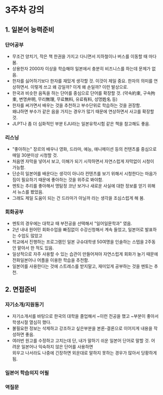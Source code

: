 # 3주차 강의

## 1. 일본어 능력준비
### 단어공부
- 무조건 양치기, 작은 책 한권을 가지고 다니면서 지하철이나 버스를 이동할 때 마다봄.
- 상용한자 2000자 이상을 학습해야 일본에서 충분히 비즈니스를 하는데 문제가 없음.
- 한자를 싫어하기보다 한자를 재밌게 생각할 것. 이것이 제일 중요. 한자의 의미를 연상하면서. 이렇게 쓰고 왜 강일까? 이게 왜 손일까? 이런 발상으로.
- 한국과 비슷한 음독을 하는 단어를 중심으로 단어를 확장할 것. (약속約束, 구속拘束, 변명弁明, 무리無理, 무료無料, 유료有料, 성명姓名 등)
- 한자를 써가면서 배우는 것을 추천하고 부수단위로 학습하는 것을 권장함.
<br/>왜냐하면 부수가 같은 음을 가지는 경우가 많기 때문에 연상하면서 사고를 확장할 것.
- JLPT나 좀 더 심화적인 부분 EJU라는 일본유학시험 같은 책을 참고해도 좋음.

### 리스닝
- "좋아하는" 장르의 배우나 영화, 드라마, 예능, 애니메이션 등의 컨텐츠를 중심으로 매일 30분이상 시청할 것.
- 처음엔 자막을 넣어서 보고, 이해가 되기 시작하면서 자연스럽게 자막없이 시청이 가능함.
- 단순히 일본어를 배운다는 생각이 아니라 컨텐츠를 보기 위해서 시청한다는 마음가짐이 필요하기 때문에 좋아하는 것을 위주로 봐야함.
- 멘토는 추리를 좋아해서 명탐정 코난 보거나 새로운 사실에 대한 정보를 얻기 위해서 뉴스를 봤었음.
- 그래도 제일 도움이 되는 건 드라마가 아닐까 라는 생각을 조심스럽게 해 봄.

### 회화공부
- 멘토의 경우에는 대학교 때 부전공을 선택해서 "일어일문학과" 였음.
- 2년 내내 원어민 회화수업을 빠짐없이 수강신청해서 계속 들었고, 일본어로 발표하는 수업도 많았고
- 학교에서 진행하는 프로그램인 일본 규슈대학생 50여명을 인솔하는 스텝을 2주동안 맡아서 한 적도 있음.
- 일상적으로 자주 사용할 수 있는 습관이 만들어져야 자연스럽게 회화가 늘기 때문에 전화일본어나 어플을 이용한 학습을 추천함.
- 일본어를 사용한다는 것에 스트레스를 받지말고, 재미있게 공부하는 것을 멘토는 추천.


## 2. 면접준비
### 자기소개/지원동기
- 자기소개서를 바탕으로 한국의 대학을 졸업해서 ~이런 전공을 했고 ~부분이 좋아서 학생시절 열심히 했다.
- 불필요한 정보는 삭제하고 강조하고 싶은부분을 본론-결론으로 이어지게 내용을 작성하면 좋음.
- 여러번 원고를 수정하고 고치는데 단, 내가 말하기 쉬운 일본어 단어로 말할 것. 어려운 일본어나 익숙하지 않은 단어를 사용하면
<br/> 외우고 나서라도 나중에 긴장하면 외운대로 말하지 못하는 경우가 많아서 당황하게 됨.

### 일본어 학습의지 어필

### 역질문
### 
